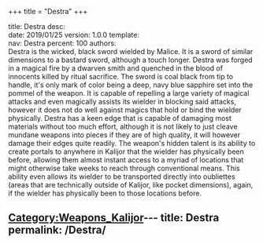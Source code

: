 +++
title = "Destra"
+++

title:		Destra
desc:		
date:		2019/01/25
version:	1.0.0
template:	
nav:		Destra
percent:	100
authors:	
Destra is the wicked, black sword wielded by Malice. It is a sword of
similar dimensions to a bastard sword, although a touch longer. Destra
was forged in a magical fire by a dwarven smith and quenched in the
blood of innocents killed by ritual sacrifice. The sword is coal black
from tip to handle, it's only mark of color being a deep, navy blue
sapphire set into the pommel of the weapon. It is capable of repelling a
large variety of magical attacks and even magically assists its wielder
in blocking said attacks, however it does not do well against magics
that hold or bind the wielder physically. Destra has a keen edge that is
capable of damaging most materials without too much effort, although it
is not likely to just cleave mundane weapons into pieces if they are of
high quality, it will however damage their edges quite readily. The
weapon's hidden talent is its ability to create portals to anywhere in
Kalijor that the wielder has physically been before, allowing them
almost instant access to a myriad of locations that might otherwise take
weeks to reach through conventional means. This ability even allows its
wielder to be transported directly into oubliettes (areas that are
technically outside of Kalijor, like pocket dimensions), again, if the
wielder has physically been to those locations before.

[Category:Weapons_Kalijor](Category:Weapons_Kalijor "wikilink")---
title: Destra
permalink: /Destra/
---

